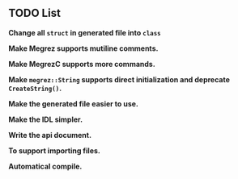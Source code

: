 ## TODO List

**Change all `struct` in generated file into `class`**

**Make Megrez supports mutiline comments.**

**Make MegrezC supports more commands.**

**Make `megrez::String` supports direct initialization and deprecate `CreateString()`.**

**Make the generated file easier to use.**

**Make the IDL simpler.**

**Write the api document.**

**To support importing files.**

**Automatical compile.**

